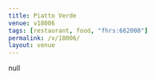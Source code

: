 ```yaml
---
title: Piatto Verde
venue: v18006
tags: [restaurant, food, "fhrs:662008"]
permalink: /v/18006/
layout: venue
---
```

null
